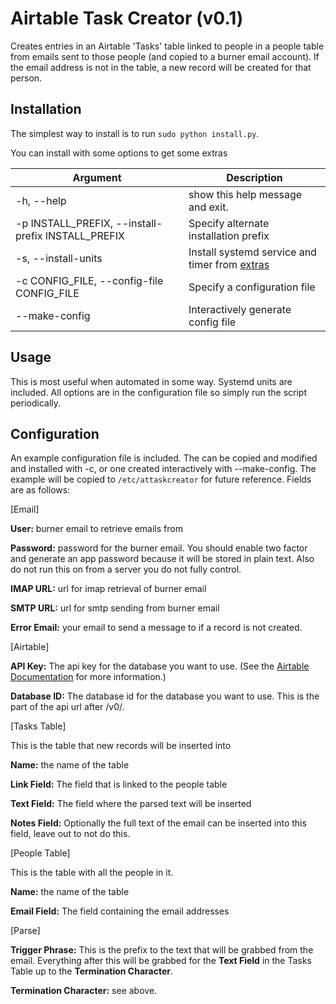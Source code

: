 # Airtable Task Creator (v0.1)
Creates entries in an Airtable 'Tasks' table linked to people in a people
table from emails sent to those people (and copied to a burner email account).
If the email address is not in the table, a new record will be created for
that person.

## Installation
The simplest way to install is to run `sudo python install.py`.

You can install with some options to get some extras

| Argument | Description |
|----------|-------------|
| -h, --help | show this help message and exit. |
| -p INSTALL_PREFIX, --install-prefix INSTALL_PREFIX | Specify alternate installation prefix|
| -s, --install-units | Install systemd service and timer from [extras](extras) |
| -c CONFIG_FILE, --config-file CONFIG_FILE | Specify a configuration file |
| --make-config | Interactively generate config file |

## Usage
This is most useful when automated in some way. Systemd units are included.
All options are in the configuration file so simply run the script
periodically.

## Configuration
An example configuration file is included. The can be copied and modified and installed
with -c, or one created interactively with --make-config. The example will be copied 
to `/etc/attaskcreator` for future reference.
Fields are as follows:

[Email]

__User:__ burner email to retrieve emails from

__Password:__ password for the burner email. You should enable two factor and
generate an app password because it will be stored in plain text. Also do not
run this on from a server you do not fully control.

__IMAP URL:__ url for imap retrieval of burner email

__SMTP URL:__ url for smtp sending from burner email

__Error Email:__ your email to send a message to if a record is not created.


[Airtable]

__API Key:__ The api key for the database you want to use. (See the
[Airtable Documentation](http://airtable.com/api) for more information.)

__Database ID:__ The database id for the database you want to use. This is the
part of the api url after /v0/.


[Tasks Table]

This is the table that new records will be inserted into

__Name:__ the name of the table

__Link Field:__ The field that is linked to the people table

__Text Field:__ The field where the parsed text will be inserted

__Notes Field:__ Optionally the full text of the email can be inserted into
this field, leave out to not do this.


[People Table]

This is the table with all the people in it.

__Name:__ the name of the table

__Email Field:__ The field containing the email addresses


[Parse]

__Trigger Phrase:__ This is the prefix to the text that will be grabbed from
the email. Everything after this will be grabbed for the __Text Field__ in the
Tasks Table up to the __Termination Character__.

__Termination Character:__ see above.

